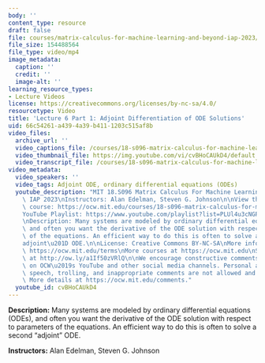```yaml
---
body: ''
content_type: resource
draft: false
file: courses/matrix-calculus-for-machine-learning-and-beyond-iap-2023/ocw_18s096_lecture06-part1_2023jan30_360p_16_9.mp4
file_size: 154488564
file_type: video/mp4
image_metadata:
  caption: ''
  credit: ''
  image-alt: ''
learning_resource_types:
- Lecture Videos
license: https://creativecommons.org/licenses/by-nc-sa/4.0/
resourcetype: Video
title: 'Lecture 6 Part 1: Adjoint Differentiation of ODE Solutions'
uid: 66c54261-a439-4a39-b411-1203c515af8b
video_files:
  archive_url: ''
  video_captions_file: /courses/18-s096-matrix-calculus-for-machine-learning-and-beyond-january-iap-2023/1htxMS__1IWJEd7adujbPgMCJIUkYUS3Q_transcript.webvtt
  video_thumbnail_file: https://img.youtube.com/vi/cvBHoCAUkD4/default.jpg
  video_transcript_file: /courses/18-s096-matrix-calculus-for-machine-learning-and-beyond-january-iap-2023/1htxMS__1IWJEd7adujbPgMCJIUkYUS3Q_transcript.pdf
video_metadata:
  video_speakers: ''
  video_tags: Adjoint ODE, ordinary differential equations (ODEs)
  youtube_description: "MIT 18.S096 Matrix Calculus For Machine Learning And Beyond,\
    \ IAP 2023\nInstructors: Alan Edelman, Steven G. Johnson\n\nView the complete\
    \ course: https://ocw.mit.edu/courses/18-s096-matrix-calculus-for-machine-learning-and-beyond-january-iap-2023/\n\
    YouTube Playlist: https://www.youtube.com/playlist?list=PLUl4u3cNGP62EaLLH92E_VCN4izBKK6OE\n\
    \nDescription: Many systems are modeled by ordinary differential equations (ODEs),\
    \ and often you want the derivative of the ODE solution with respect to parameters\
    \ of the equations. An efficient way to do this is often to solve a second \u201C\
    adjoint\u201D ODE.\n\nLicense: Creative Commons BY-NC-SA\nMore information at\
    \ https://ocw.mit.edu/terms\nMore courses at https://ocw.mit.edu\nSupport OCW\
    \ at http://ow.ly/a1If50zVRlQ\n\nWe encourage constructive comments and discussion\
    \ on OCW\u2019s YouTube and other social media channels. Personal attacks, hate\
    \ speech, trolling, and inappropriate comments are not allowed and may be removed.\
    \ More details at https://ocw.mit.edu/comments."
  youtube_id: cvBHoCAUkD4
---
```

**Description:** Many systems are modeled by ordinary differential equations (ODEs), and often you want the derivative of the ODE solution with respect to parameters of the equations. An efficient way to do this is often to solve a second “adjoint” ODE.

**Instructors:** Alan Edelman, Steven G. Johnson